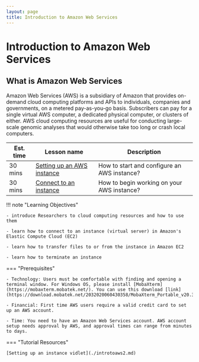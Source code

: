 ```yaml
---
layout: page
title: Introduction to Amazon Web Services
---
```


# Introduction to Amazon Web Services

## What is Amazon Web Services

Amazon Web Services (AWS) is a subsidiary of Amazon that provides on-demand cloud computing platforms and APIs to individuals, companies and governments, on a metered pay-as-you-go basis. Subscribers can pay for a single virtual AWS computer, a dedicated physical computer, or clusters of either. AWS cloud computing resources are useful for conducting large-scale genomic analyses that would otherwise take too long or crash local computers.

Est. time | Lesson name | Description
--- | --- | ---
30 mins | [Setting up an AWS instance](./introtoaws3.md) | How to start and configure an AWS instance?
30 mins | [Connect to an instance](./introtoaws4.md) | How to begin working on your AWS instance?

!!! note "Learning Objectives"

    - introduce Researchers to cloud computing resources and how to use them
    
    - learn how to connect to an instance (virtual server) in Amazon's Elastic Compute Cloud (EC2)
    
    - learn how to transfer files to or from the instance in Amazon EC2
    
    - learn how to terminate an instance

=== "Prerequisites"

    - Technology: Users must be comfortable with finding and opening a terminal window. For Windows OS, please install [MobaXterm](https://mobaxterm.mobatek.net/). You can use this download [link](https://download.mobatek.net/2032020060430358/MobaXterm_Portable_v20.3.zip).

    - Financial: First time AWS users require a valid credit card to set up an AWS account.

    - Time: You need to have an Amazon Web Services account. AWS account setup needs approval by AWS, and approval times can range from minutes to days.


=== "Tutorial Resources"

    [Setting up an instance vidlet](./introtoaws2.md)















